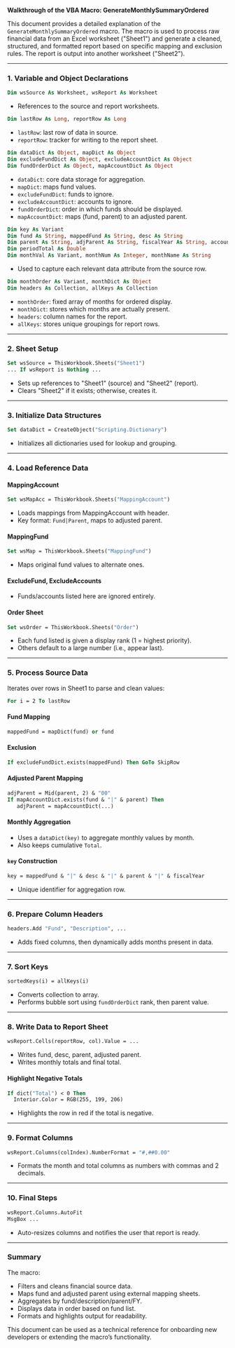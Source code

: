 **Walkthrough of the VBA Macro: GenerateMonthlySummaryOrdered**

This document provides a detailed explanation of the `GenerateMonthlySummaryOrdered` macro. The macro is used to process raw financial data from an Excel worksheet ("Sheet1") and generate a cleaned, structured, and formatted report based on specific mapping and exclusion rules. The report is output into another worksheet ("Sheet2").

---

### 1. **Variable and Object Declarations**

```vb
Dim wsSource As Worksheet, wsReport As Worksheet
```

- References to the source and report worksheets.

```vb
Dim lastRow As Long, reportRow As Long
```

- `lastRow`: last row of data in source.
- `reportRow`: tracker for writing to the report sheet.

```vb
Dim dataDict As Object, mapDict As Object
Dim excludeFundDict As Object, excludeAccountDict As Object
Dim fundOrderDict As Object, mapAccountDict As Object
```

- `dataDict`: core data storage for aggregation.
- `mapDict`: maps fund values.
- `excludeFundDict`: funds to ignore.
- `excludeAccountDict`: accounts to ignore.
- `fundOrderDict`: order in which funds should be displayed.
- `mapAccountDict`: maps (fund, parent) to an adjusted parent.

```vb
Dim key As Variant
Dim fund As String, mappedFund As String, desc As String
Dim parent As String, adjParent As String, fiscalYear As String, account As String
Dim periodTotal As Double
Dim monthVal As Variant, monthNum As Integer, monthName As String
```

- Used to capture each relevant data attribute from the source row.

```vb
Dim monthOrder As Variant, monthDict As Object
Dim headers As Collection, allKeys As Collection
```

- `monthOrder`: fixed array of months for ordered display.
- `monthDict`: stores which months are actually present.
- `headers`: column names for the report.
- `allKeys`: stores unique groupings for report rows.

---

### 2. **Sheet Setup**

```vb
Set wsSource = ThisWorkbook.Sheets("Sheet1")
... If wsReport is Nothing ...
```

- Sets up references to "Sheet1" (source) and "Sheet2" (report).
- Clears "Sheet2" if it exists; otherwise, creates it.

---

### 3. **Initialize Data Structures**

```vb
Set dataDict = CreateObject("Scripting.Dictionary")
```

- Initializes all dictionaries used for lookup and grouping.

---

### 4. **Load Reference Data**

#### MappingAccount

```vb
Set wsMapAcc = ThisWorkbook.Sheets("MappingAccount")
```

- Loads mappings from MappingAccount with header.
- Key format: `Fund|Parent`, maps to adjusted parent.

#### MappingFund

```vb
Set wsMap = ThisWorkbook.Sheets("MappingFund")
```

- Maps original fund values to alternate ones.

#### ExcludeFund, ExcludeAccounts

- Funds/accounts listed here are ignored entirely.

#### Order Sheet

```vb
Set wsOrder = ThisWorkbook.Sheets("Order")
```

- Each fund listed is given a display rank (1 = highest priority).
- Others default to a large number (i.e., appear last).

---

### 5. **Process Source Data**

Iterates over rows in Sheet1 to parse and clean values:

```vb
For i = 2 To lastRow
```

#### Fund Mapping

```vb
mappedFund = mapDict(fund) or fund
```

#### Exclusion

```vb
If excludeFundDict.exists(mappedFund) Then GoTo SkipRow
```

#### Adjusted Parent Mapping

```vb
adjParent = Mid(parent, 2) & "00"
If mapAccountDict.exists(fund & "|" & parent) Then
   adjParent = mapAccountDict(...)
```

#### Monthly Aggregation

- Uses a `dataDict(key)` to aggregate monthly values by month.
- Also keeps cumulative `Total`.

#### `key` Construction

```vb
key = mappedFund & "|" & desc & "|" & parent & "|" & fiscalYear
```

- Unique identifier for aggregation row.

---

### 6. **Prepare Column Headers**

```vb
headers.Add "Fund", "Description", ...
```

- Adds fixed columns, then dynamically adds months present in data.

---

### 7. **Sort Keys**

```vb
sortedKeys(i) = allKeys(i)
```

- Converts collection to array.
- Performs bubble sort using `fundOrderDict` rank, then parent value.

---

### 8. **Write Data to Report Sheet**

```vb
wsReport.Cells(reportRow, col).Value = ...
```

- Writes fund, desc, parent, adjusted parent.
- Writes monthly totals and final total.

#### Highlight Negative Totals

```vb
If dict("Total") < 0 Then
  Interior.Color = RGB(255, 199, 206)
```

- Highlights the row in red if the total is negative.

---

### 9. **Format Columns**

```vb
wsReport.Columns(colIndex).NumberFormat = "#,##0.00"
```

- Formats the month and total columns as numbers with commas and 2 decimals.

---

### 10. **Final Steps**

```vb
wsReport.Columns.AutoFit
MsgBox ...
```

- Auto-resizes columns and notifies the user that report is ready.

---

### Summary

The macro:

- Filters and cleans financial source data.
- Maps fund and adjusted parent using external mapping sheets.
- Aggregates by fund/description/parent/FY.
- Displays data in order based on fund list.
- Formats and highlights output for readability.

This document can be used as a technical reference for onboarding new developers or extending the macro’s functionality.

